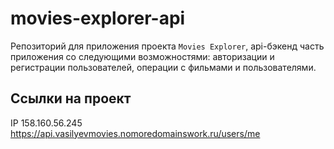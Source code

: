 # movies-explorer-api

Репозиторий для приложения проекта `Movies Explorer`, api-бэкенд часть приложения со следующими возможностями: авторизации и регистрации пользователей, операции с фильмами и пользователями.

## Ссылки на проект

IP 158.160.56.245
https://api.vasilyevmovies.nomoredomainswork.ru/users/me

